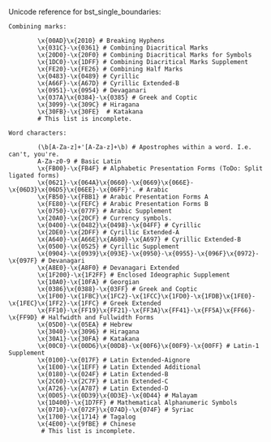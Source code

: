 Unicode reference for bst_single_boundaries:

	Combining marks:

			\x{00AD}\x{2010} # Breaking Hyphens
			\x{031C}-\x{0361} # Combining Diacritical Marks
			\x{20D0}-\x{20F0} # Combining Diacritical Marks for Symbols
			\x{1DC0}-\x{1DFF} # Combining Diacritical Marks Supplement
			\x{FE20}-\x{FE26} # Combining Half Marks
			\x{0483}-\x{0489} # Cyrillic
			\x{A66F}-\x{A67D} # Cyrillic Extended-B
			\x{0951}-\x{0954} # Devaganari
			\x{037A}\x{0384}-\x{0385} # Greek and Coptic
			\x{3099}-\x{309C} # Hiragana
			\x{30FB}-\x{30FE}  # Katakana
			# This list is incomplete.

	Word characters:

			(\b[A-Za-z]+'[A-Za-z]+\b) # Apostrophes within a word. I.e. can't, you're.
			A-Za-z0-9 # Basic Latin
			\x{FB00}-\x{FB4F} # Alphabetic Presentation Forms (ToDo: Split ligated forms)
			\x{0621}-\x{064A}\x{0660}-\x{0669}\x{066E}-\x{06D3}\x{06D5}\x{06EE}-\x{06FF}'. # Arabic
			\x{FB50}-\x{FBB1} # Arabic Presentation Forms A
			\x{FE80}-\x{FEFC} # Arabic Presentation Forms B
			\x{0750}-\x{077F} # Arabic Supplement
			\x{20A0}-\x{20CF} # Currency symbols.
			\x{0400}-\x{0482}\x{0498}-\x{04FF} # Cyrillic
			\x{2DE0}-\x{2DFF} # Cyrillic Extended-A
			\x{A640}-\x{A66E}\x{A680}-\x{A697} # Cyrillic Extended-B
			\x{0500}-\x{0525} # Cyrillic Supplement
			\x{0904}-\x{0939}\x{093E}-\x{0950}-\x{0955}-\x{096F}\x{0972}-\x{097F} # Devanagari
			\x{A8E0}-\x{A8F0} # Devanagari Extended
			\x{1F200}-\x{1F2FF} # Enclosed Ideographic Supplement
			\x{10A0}-\x{10FA} # Georgian
			\x{0386}\x{0388}-\x{03FF} # Greek and Coptic
			\x{1F00}-\x{1FBC}\x{1FC2}-\x{1FCC}\x{1FD0}-\x{1FDB}\x{1FE0}-\x{1FEC}\x{1FF2}-\x{1FFC} # Greek Extended
			\x{FF10}-\x{FF19}\x{FF21}-\x{FF3A}\x{FF41}-\x{FF5A}\x{FF66}-\x{FF9D} # Halfwidth and Fullwidth Forms
			\x{05D0}-\x{05EA} # Hebrew
			\x{3040}-\x{3096} # Hiragana
			\x{30A1}-\x{30FA} # Katakana
			\x{00C0}-\x{00D6}\x{00D8}-\x{00F6}\x{00F9}-\x{00FF} # Latin-1 Supplement
			\x{0100}-\x{017F} # Latin Extended-Aignore
			\x{1E00}-\x{1EFF} # Latin Extended Additional
			\x{0180}-\x{024F} # Latin Extended-B
			\x{2C60}-\x{2C7F} # Latin Extended-C
			\x{A726}-\x{A787} # Latin Extended-D
			\x{0D05}-\x{0D39}\x{0D3E}-\x{0D44} # Malayam
			\x{1D400}-\x{1D7FF} # Mathematical Alphanumeric Symbols
			\x{0710}-\x{072F}\x{074D}-\x{074F} # Syriac
			\x{1700}-\x{1714} # Tagalog
			\x{4E00}-\x{9fBE} # Chinese
			 # This list is incomplete.
